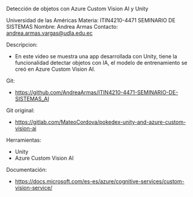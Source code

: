 Detección de objetos con Azure Custom Vision AI y Unity

 Universidad de las Américas
 Materia: ITIN4210-4471 SEMINARIO DE SISTEMAS
 Nombre: Andrea Armas
 Contacto: andrea.armas.vargas@udla.edu.ec

Descripcion:
 - En este video se muestra una app desarrollada con Unity, tiene la funcionalidad detectar objetos con IA, el modelo de entrenamiento se creó en Azure Custom Vision AI.
  
Git:
  - https://github.com/AndreaArmas/ITIN4210-4471-SEMINARIO-DE-SISTEMAS_AI

Git original: 
  - https://gitlab.com/MateoCordova/pokedex-unity-and-azure-custom-vision-ai

Herramientas:
  - Unity
  - Azure Custom Vision AI

Documentación:
  - https://docs.microsoft.com/es-es/azure/cognitive-services/custom-vision-service/
